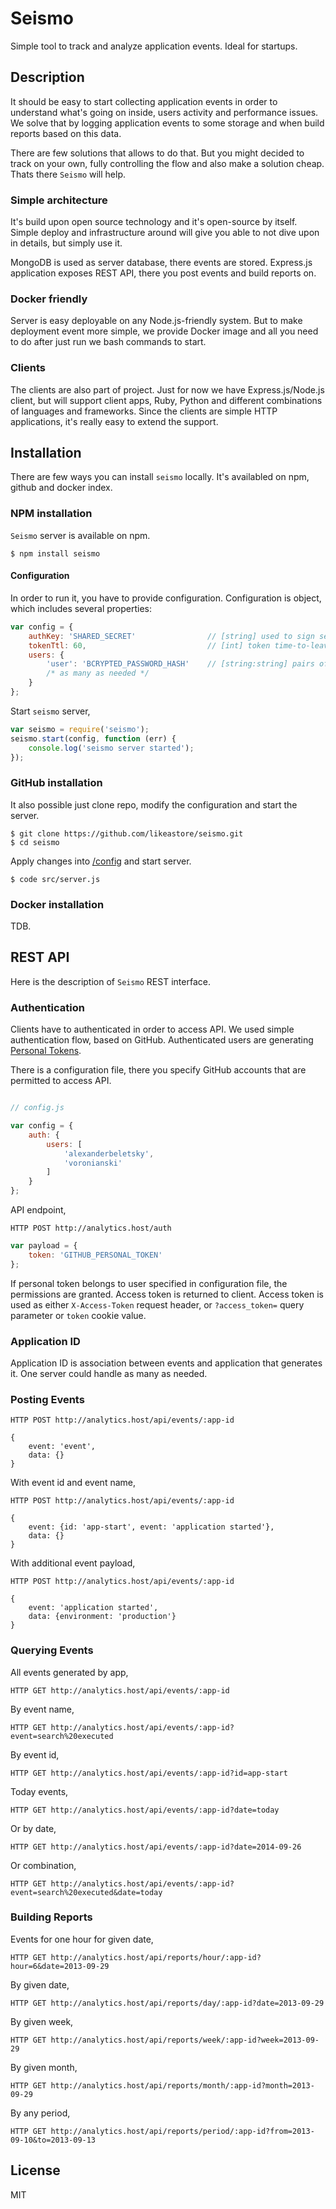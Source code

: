 # Seismo

Simple tool to track and analyze application events. Ideal for startups.

## Description

It should be easy to start collecting application events in order to understand what's going on inside, users activity and performance issues. We solve that by logging application events to some storage and when build reports based on this data.

There are few solutions that allows to do that. But you might decided to track on your own, fully controlling the flow and also make a solution cheap. Thats there `Seismo` will help.

### Simple architecture

It's build upon open source technology and it's open-source by itself. Simple deploy and infrastructure around will give you able to not dive upon in details, but simply use it.

MongoDB is used as server database, there events are stored. Express.js application exposes REST API, there you post events and build reports on.

### Docker friendly

Server is easy deployable on any Node.js-friendly system. But to make deployment event more simple, we provide Docker image and all you need to do after just run we bash commands to start.

### Clients

The clients are also part of project. Just for now we have Express.js/Node.js client, but will support client apps, Ruby, Python and different combinations of languages and frameworks. Since the clients are simple HTTP applications, it's really easy to extend the support.

## Installation

There are few ways you can install `seismo` locally. It's availabled on npm, github and docker index.

### NPM installation

`Seismo` server is available on npm.

```
$ npm install seismo
```

#### Configuration

In order to run it, you have to provide configuration. Configuration is object, which includes several properties:

```js
var config = {
	authKey: 'SHARED_SECRET'				// [string] used to sign server tokens,
	tokenTtl: 60,							// [int] token time-to-leave in minutes, default is 60 (hour)
	users: {
		'user': 'BCRYPTED_PASSWORD_HASH'	// [string:string] pairs of user name and bcrypted passwords (IMPORTANT, bcrypt with 12 rounds must be used)
		/* as many as needed */
	}
};
```

Start `seismo` server,

```js
var seismo = require('seismo');
seismo.start(config, function (err) {
	console.log('seismo server started');
});
```

### GitHub installation

It also possible just clone repo, modify the configuration and start the server.

```
$ git clone https://github.com/likeastore/seismo.git
$ cd seismo
```

Apply changes into [/config](/config) and start server.

```
$ code src/server.js
```

### Docker installation

TDB.

## REST API

Here is the description of `Seismo` REST interface.

### Authentication

Clients have to authenticated in order to access API. We used simple authentication flow, based on GitHub. Authenticated users are generating [Personal Tokens](https://help.github.com/articles/creating-an-access-token-for-command-line-use).

There is a configuration file, there you specify GitHub accounts that are permitted to access API.

```js

// config.js

var config = {
	auth: {
		users: [
			'alexanderbeletsky',
			'voronianski'
		]
	}
};
```

API endpoint,

```plain
HTTP POST http://analytics.host/auth
```

```js
var payload = {
	token: 'GITHUB_PERSONAL_TOKEN'
};
```

If personal token belongs to user specified in configuration file, the permissions are granted. Access token is returned to client. Access token is used as either `X-Access-Token` request header, or `?access_token=` query parameter or `token` cookie value.

### Application ID

Application ID is association between events and application that generates it. One server could handle as many as needed.

### Posting Events

```plain
HTTP POST http://analytics.host/api/events/:app-id

{
	event: 'event',
	data: {}
}
```

With event id and event name,

```plain
HTTP POST http://analytics.host/api/events/:app-id

{
	event: {id: 'app-start', event: 'application started'},
	data: {}
}
```

With additional event payload,

```plain
HTTP POST http://analytics.host/api/events/:app-id

{
	event: 'application started',
	data: {environment: 'production'}
}
```

### Querying Events

All events generated by app,

```plain
HTTP GET http://analytics.host/api/events/:app-id
```

By event name,

```plain
HTTP GET http://analytics.host/api/events/:app-id?event=search%20executed
```

By event id,

```plain
HTTP GET http://analytics.host/api/events/:app-id?id=app-start
```

Today events,

```plain
HTTP GET http://analytics.host/api/events/:app-id?date=today
```

Or by date,

```plain
HTTP GET http://analytics.host/api/events/:app-id?date=2014-09-26
```

Or combination,

```plain
HTTP GET http://analytics.host/api/events/:app-id?event=search%20executed&date=today
```

### Building Reports

Events for one hour for given date,

```plain
HTTP GET http://analytics.host/api/reports/hour/:app-id?hour=6&date=2013-09-29
```

By given date,

```plain
HTTP GET http://analytics.host/api/reports/day/:app-id?date=2013-09-29
```

By given week,

```plain
HTTP GET http://analytics.host/api/reports/week/:app-id?week=2013-09-29
```

By given month,

```plain
HTTP GET http://analytics.host/api/reports/month/:app-id?month=2013-09-29
```

By any period,

```plain
HTTP GET http://analytics.host/api/reports/period/:app-id?from=2013-09-10&to=2013-09-13
```

## License

MIT